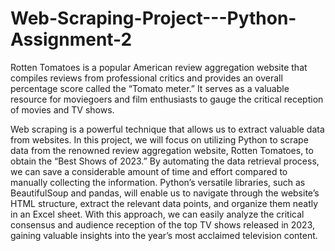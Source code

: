 # Web-Scraping-Project---Python-Assignment-2

Rotten Tomatoes is a popular American review aggregation website that compiles reviews from professional critics and provides an overall percentage score called the “Tomato meter.” It serves as a valuable resource for moviegoers and film enthusiasts to gauge the critical reception of movies and TV shows.

Web scraping is a powerful technique that allows us to extract valuable data from websites. In this project, we will focus on utilizing Python to scrape data from the renowned review aggregation website, Rotten Tomatoes, to obtain the “Best Shows of 2023.” By automating the data retrieval process, we can save a considerable amount of time and effort compared to manually collecting the information. Python’s versatile libraries, such as BeautifulSoup and pandas, will enable us to navigate through the website’s HTML structure, extract the relevant data points, and organize them neatly in an Excel sheet. With this approach, we can easily analyze the critical consensus and audience reception of the top TV shows released in 2023, gaining valuable insights into the year’s most acclaimed television content.

